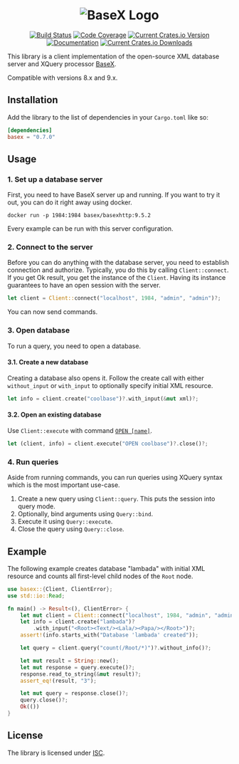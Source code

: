 <div style="text-align: center">

# ![BaseX Logo](https://basex.org/images/basex.svg "BaseX")

[![Build Status](https://github.com/RomanHodulak/basex-rs/actions/workflows/rust.yml/badge.svg)](https://github.com/RomanHodulak/basex-rs/actions)
[![Code Coverage](https://codecov.io/gh/RomanHodulak/basex-rs/branch/master/graph/badge.svg?token=GDG9C63SNE)](https://codecov.io/gh/RomanHodulak/basex-rs)
[![Current Crates.io Version](https://img.shields.io/crates/v/basex.svg)](https://crates.io/crates/basex)
[![Documentation](https://docs.rs/basex/badge.svg)](https://docs.rs/basex)
[![Current Crates.io Downloads](https://img.shields.io/crates/d/basex.svg)](https://crates.io/crates/basex)

</div>

This library is a client implementation of the open-source XML database server and XQuery processor [BaseX](http://basex.org).

Compatible with versions 8.x and 9.x.

## Installation
Add the library to the list of dependencies in your `Cargo.toml` like so:

```toml
[dependencies]
basex = "0.7.0"
```

## Usage

### 1. Set up a database server
First, you need to have BaseX server up and running. If you want to try it out, you can do it right away using docker.

```shell
docker run -p 1984:1984 basex/basexhttp:9.5.2
```

Every example can be run with this server configuration.

### 2. Connect to the server
Before you can do anything with the database server, you need to establish connection and authorize. Typically, you do this by calling `Client::connect`. If you get Ok result, you get the instance of the `Client`. Having its instance guarantees to have an open session with the server.

```rust
let client = Client::connect("localhost", 1984, "admin", "admin")?;
```

You can now send commands.

### 3. Open database
To run a query, you need to open a database.

#### 3.1. Create a new database
Creating a database also opens it. Follow the create call with either `without_input` or `with_input` to optionally specify initial XML resource.

```rust
let info = client.create("coolbase")?.with_input(&mut xml)?;
```

#### 3.2. Open an existing database
Use `Client::execute` with command [`OPEN [name]`](https://docs.basex.org/wiki/Commands#OPEN).

```rust
let (client, info) = client.execute("OPEN coolbase")?.close()?;
```

### 4. Run queries
Aside from running commands, you can run queries using XQuery syntax which is the most important use-case.

1. Create a new query using `Client::query`. This puts the session into query mode. 
2. Optionally, bind arguments using `Query::bind`. 
3. Execute it using `Query::execute`.
4. Close the query using `Query::close`.

## Example
The following example creates database "lambada" with initial XML resource and counts all first-level child nodes of the `Root` node.

```rust
use basex::{Client, ClientError};
use std::io::Read;

fn main() -> Result<(), ClientError> {
    let mut client = Client::connect("localhost", 1984, "admin", "admin")?;
    let info = client.create("lambada")?
        .with_input("<Root><Text/><Lala/><Papa/></Root>")?;
    assert!(info.starts_with("Database 'lambada' created"));

    let query = client.query("count(/Root/*)")?.without_info()?;

    let mut result = String::new();
    let mut response = query.execute()?;
    response.read_to_string(&mut result)?;
    assert_eq!(result, "3");

    let mut query = response.close()?;
    query.close()?;
    Ok(())
}
```

## License
The library is licensed under [ISC](LICENSE).
